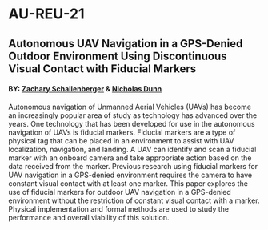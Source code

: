 # AU-REU-21
## Autonomous UAV Navigation in a GPS-Denied Outdoor Environment Using Discontinuous Visual Contact with Fiducial Markers
#### BY: [Zachary Schallenberger](mailto:zapps98@gmail.com) & [Nicholas Dunn](mailto:dunn_nicholas2@columbusstate.edu)

Autonomous navigation of Unmanned Aerial Vehicles (UAVs) has become an increasingly popular area of study as technology has advanced over the years. One technology that has been developed for use in the autonomous navigation of UAVs is fiducial markers. Fiducial markers are a type of physical tag that can be placed in an environment to assist with UAV localization, navigation, and landing. A UAV can identify and scan a fiducial marker with an onboard camera and take appropriate action based on the data received from the marker. Previous research using fiducial markers for UAV navigation in a GPS-denied environment requires the camera to have constant visual contact with at least one marker. This paper explores the use of fiducial markers for outdoor UAV navigation in a GPS-denied environment without the restriction of constant visual contact with a marker. Physical implementation and formal methods are used to study the performance and overall viability of this solution.
